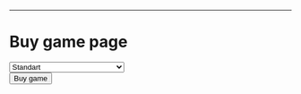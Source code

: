 <script type="text/javascript">
  let Money = 100
  
  
</script> 
<hr>
<title>Buy game.com</title>
<h1>                   Buy game page</h1>
<div>
  <select>
    <option>Standart</option>
  <option>With LAN game</option>
  <option>Wthis new levels</option>
  <option>Witn LAN game and new leves</option>
  </select>
</div>
<div>
  <button>Buy game</button>
  <script type="text/javascript">
    Money -= 0
    if (Money == 0){
    <h1>Money out of stock!</h1>
    }
  </script>
</div>

